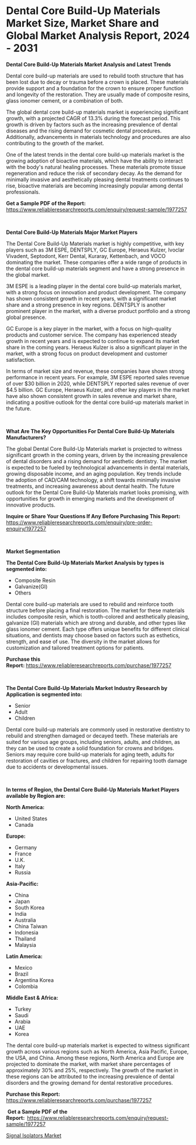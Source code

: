 <p><h1>Dental Core Build-Up Materials Market Size, Market Share and Global Market Analysis Report, 2024 - 2031</h1></p><p><strong>Dental Core Build-Up Materials Market Analysis and Latest Trends</strong></p>
<p><p>Dental core build-up materials are used to rebuild tooth structure that has been lost due to decay or trauma before a crown is placed. These materials provide support and a foundation for the crown to ensure proper function and longevity of the restoration. They are usually made of composite resins, glass ionomer cement, or a combination of both.</p><p>The global dental core build-up materials market is experiencing significant growth, with a projected CAGR of 13.3% during the forecast period. This growth is driven by factors such as the increasing prevalence of dental diseases and the rising demand for cosmetic dental procedures. Additionally, advancements in materials technology and procedures are also contributing to the growth of the market.</p><p>One of the latest trends in the dental core build-up materials market is the growing adoption of bioactive materials, which have the ability to interact with the body's natural healing processes. These materials promote tissue regeneration and reduce the risk of secondary decay. As the demand for minimally invasive and aesthetically pleasing dental treatments continues to rise, bioactive materials are becoming increasingly popular among dental professionals.</p></p>
<p><strong>Get a Sample PDF of the Report:&nbsp;</strong> <a href="https://www.reliableresearchreports.com/enquiry/request-sample/1977257">https://www.reliableresearchreports.com/enquiry/request-sample/1977257</a></p>
<p>&nbsp;</p>
<p><strong>Dental Core Build-Up Materials Major Market Players</strong></p>
<p><p>The Dental Core Build-Up Materials market is highly competitive, with key players such as 3M ESPE, DENTSPLY, GC Europe, Heraeus Kulzer, Ivoclar Vivadent, Septodont, Kerr Dental, Kuraray, Kettenbach, and VOCO dominating the market. These companies offer a wide range of products in the dental core build-up materials segment and have a strong presence in the global market.</p><p>3M ESPE is a leading player in the dental core build-up materials market, with a strong focus on innovation and product development. The company has shown consistent growth in recent years, with a significant market share and a strong presence in key regions. DENTSPLY is another prominent player in the market, with a diverse product portfolio and a strong global presence.</p><p>GC Europe is a key player in the market, with a focus on high-quality products and customer service. The company has experienced steady growth in recent years and is expected to continue to expand its market share in the coming years. Heraeus Kulzer is also a significant player in the market, with a strong focus on product development and customer satisfaction.</p><p>In terms of market size and revenue, these companies have shown strong performance in recent years. For example, 3M ESPE reported sales revenue of over $30 billion in 2020, while DENTSPLY reported sales revenue of over $4.5 billion. GC Europe, Heraeus Kulzer, and other key players in the market have also shown consistent growth in sales revenue and market share, indicating a positive outlook for the dental core build-up materials market in the future.</p></p>
<p>&nbsp;</p>
<p><strong>What Are The Key Opportunities For Dental Core Build-Up Materials Manufacturers?</strong></p>
<p><p>The global Dental Core Build-Up Materials market is projected to witness significant growth in the coming years, driven by the increasing prevalence of dental disorders and a rising demand for aesthetic dentistry. The market is expected to be fueled by technological advancements in dental materials, growing disposable income, and an aging population. Key trends include the adoption of CAD/CAM technology, a shift towards minimally invasive treatments, and increasing awareness about dental health. The future outlook for the Dental Core Build-Up Materials market looks promising, with opportunities for growth in emerging markets and the development of innovative products.</p></p>
<p><strong>Inquire or Share Your Questions If Any Before Purchasing This Report:</strong> <a href="https://www.reliableresearchreports.com/enquiry/pre-order-enquiry/1977257">https://www.reliableresearchreports.com/enquiry/pre-order-enquiry/1977257</a></p>
<p>&nbsp;</p>
<p><strong>Market Segmentation</strong></p>
<p><strong>The Dental Core Build-Up Materials Market Analysis by types is segmented into:</strong></p>
<p><ul><li>Composite Resin</li><li>Galvanize(GI)</li><li>Others</li></ul></p>
<p><p>Dental core build-up materials are used to rebuild and reinforce tooth structure before placing a final restoration. The market for these materials includes composite resin, which is tooth-colored and aesthetically pleasing, galvanize (GI) materials which are strong and durable, and other types like glass ionomer cement. Each type offers unique benefits for different clinical situations, and dentists may choose based on factors such as esthetics, strength, and ease of use. The diversity in the market allows for customization and tailored treatment options for patients.</p></p>
<p><strong>Purchase this Report:&nbsp;</strong><a href="https://www.reliableresearchreports.com/purchase/1977257">https://www.reliableresearchreports.com/purchase/1977257</a></p>
<p>&nbsp;</p>
<p><strong>The Dental Core Build-Up Materials Market Industry Research by Application is segmented into:</strong></p>
<p><ul><li>Senior</li><li>Adult</li><li>Children</li></ul></p>
<p><p>Dental core build-up materials are commonly used in restorative dentistry to rebuild and strengthen damaged or decayed teeth. These materials are suited for various age groups, including seniors, adults, and children, as they can be used to create a solid foundation for crowns and bridges. Seniors may require core build-up materials for aging teeth, adults for restoration of cavities or fractures, and children for repairing tooth damage due to accidents or developmental issues.</p></p>
<p>&nbsp;</p>
<p><strong>In terms of Region, the Dental Core Build-Up Materials Market Players available by Region are:</strong></p>
<p>
    <p> <strong> North America: </strong>
        <ul>
            <li>United States</li>
            <li>Canada</li>
        </ul>
        </p> 
    <p> <strong> Europe: </strong>
        <ul>
            <li>Germany</li>
            <li>France</li>
            <li>U.K.</li>
            <li>Italy</li>
            <li>Russia</li>
        </ul>
        </p> 
    <p> <strong> Asia-Pacific: </strong>
        <ul>
            <li>China</li>
            <li>Japan</li>
            <li>South Korea</li>
            <li>India</li>
            <li>Australia</li>
            <li>China Taiwan</li>
            <li>Indonesia</li>
            <li>Thailand</li>
            <li>Malaysia</li>
        </ul>
        </p> 
    <p> <strong> Latin America: </strong>
        <ul>
            <li>Mexico</li>
            <li>Brazil</li>
            <li>Argentina Korea</li>
            <li>Colombia</li>
        </ul>
        </p> 
    <p> <strong> Middle East & Africa: </strong>
        <ul>
            <li>Turkey</li>
            <li>Saudi</li>
            <li>Arabia</li>
            <li>UAE</li>
            <li>Korea</li>
        </ul>
    </p>
    </p>
<p><p>The dental core build-up materials market is expected to witness significant growth across various regions such as North America, Asia Pacific, Europe, the USA, and China. Among these regions, North America and Europe are projected to dominate the market, with market share percentages of approximately 30% and 25%, respectively. The growth of the market in these regions can be attributed to the increasing prevalence of dental disorders and the growing demand for dental restorative procedures.</p></p>
<p><strong>Purchase this Report: </strong><a href="https://www.reliableresearchreports.com/purchase/1977257">https://www.reliableresearchreports.com/purchase/1977257</a></p>
<p>&nbsp;<strong>Get a Sample PDF of the Report:&nbsp;&nbsp;</strong><a href="https://www.reliableresearchreports.com/enquiry/request-sample/1977257">https://www.reliableresearchreports.com/enquiry/request-sample/1977257</a></p>
<p><strong></strong></p>
<p><p><a href="https://forested-sushi-9b0.notion.site/Signal-Isolators-Market-Provides-Detailed-Segmentation-of-this-Market-based-on-Type-Application-an-d65e4a179d2e45ee8f596660c6730265">Signal Isolators Market</a></p></p>